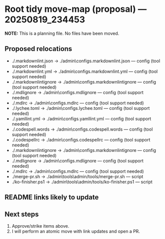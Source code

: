 # Root tidy move-map (proposal) — 20250819_234453

**NOTE:** This is a planning file. No files have been moved.

## Proposed relocations

- ./.markdownlint.json → ./admin\configs\.markdownlint.json  — config (tool support needed)
- ./.markdownlint.yml → ./admin\configs\.markdownlint.yml  — config (tool support needed)
- ./.markdownlintignore → ./admin\configs\.markdownlintignore  — config (tool support needed)
- ./.mdlignore → ./admin\configs\.mdlignore  — config (tool support needed)
- ./.mdlrc → ./admin\configs\.mdlrc  — config (tool support needed)
- ./.lychee.toml → ./admin\configs\.lychee.toml  — config (tool support needed)
- ./.yamllint.yml → ./admin\configs\.yamllint.yml  — config (tool support needed)
- ./.codespell.words → ./admin\configs\.codespell.words  — config (tool support needed)
- ./.codespellrc → ./admin\configs\.codespellrc  — config (tool support needed)
- ./.markdownlintignore → ./admin\configs\.markdownlintignore  — config (tool support needed)
- ./.mdlignore → ./admin\configs\.mdlignore  — config (tool support needed)
- ./.mdlrc → ./admin\configs\.mdlrc  — config (tool support needed)
- ./merge-pr.sh → ./admin\tools\admin/tools/merge-pr.sh  — script
- ./ko-finisher.ps1 → ./admin\tools\admin/tools/ko-finisher.ps1  — script

## README links likely to update

## Next steps
1) Approve/strike items above.
2) I will perform an atomic move with link updates and open a PR.

